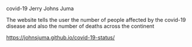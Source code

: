 covid-19 
Jerry Johns Juma
 
The website tells the user the number of people affected by the covid-19 disease and also the number of deaths across the continent


https://johnsjuma.github.io/covid-19-status/
